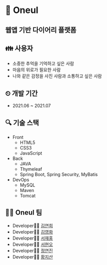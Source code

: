 # :notebook: Oneul
## 웹앱 기반 다이어리 플랫폼

## 👪 사용자
- 소중한 추억을 기억하고 싶은 사람
- 마음의 위로가 필요한 사람
- 나와 같은 감정을 사진 사람과 소통하고 싶은 사람

## ⏲ 개발 기간
- 2021.06 ~ 2021.07

## 🔍 기술 스택
- Front
  - HTML5
  - CSS3
  - JavaScript
- Back
  - JAVA
  - Thymeleaf
  - Spring Boot, Spring Security, MyBatis
- DevOps 
  - MySQL
  - Maven
  - Tomcat

## 👩‍💻 Oneul 팀
- Developer👩‍💻 [김연희](https://github.com/yeonhui-kim)
- Developer👩‍💻 [김영화](https://github.com/haileykim2014)
- Developer👩‍💻 [서재홍](https://github.com/hongssi9)
- Developer👩‍💻 [서현오](https://github.com/ohhyeonn)
- Developer👩‍💻 [정연진](https://github.com/duswls3913)
- Developer👩‍💻 [황지산](https://github.com/hmountainn)
